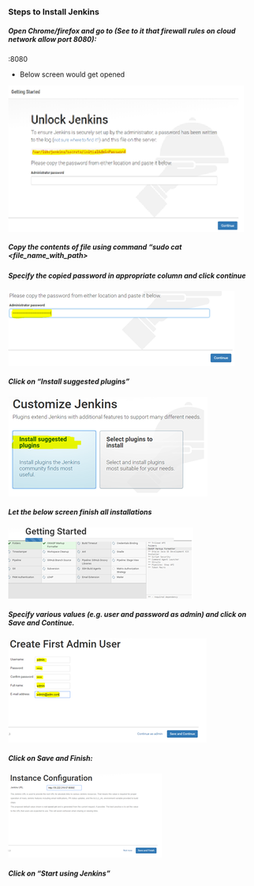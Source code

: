 ### Steps to Install Jenkins

#####	Open Chrome/firefox and go to (See to it that firewall rules on cloud  network allow port 8080):

<public IP of VM>:8080

* Below screen would get opened

![Unlock Jenkins](images/UnlockJenkins.png)

#####	Copy the contents of file using command “sudo cat <file_name_with_path> 

#####	Specify the copied password in appropriate column and click continue
![Specify Password](images/CopyPassword.png)
 
#####	Click on “Install suggested plugins”
![Install Plugins](images/InstallPlugins.png)

#####		Let the below screen finish all installations
![Install Plugins](images/PluginsInstall.png)

#####	Specify various values (e.g. user and password as admin) and click on Save and Continue. 
![Admin User](images/AdminUser.png)

#####		Click on Save and Finish:
![Admin User](images/SaveFinish.png)

#####		Click on “Start using Jenkins”
